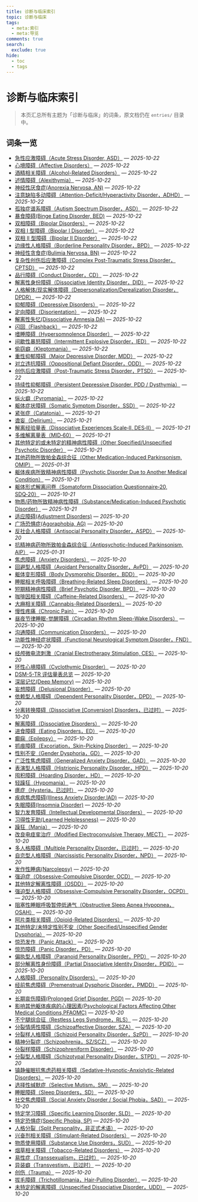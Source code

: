 ```yaml
---
title: 诊断与临床索引
topic: 诊断与临床
tags:
  - meta:索引
  - meta:导览
comments: true
search:
  exclude: true
hide:
  - toc
  - tags
---
```


# 诊断与临床索引

> 本页汇总所有主题为「诊断与临床」的词条，原文档仍在 `entries/` 目录中。

## 词条一览

- [急性应激障碍（Acute Stress Disorder, ASD）](../entries/Acute-Stress-Disorder-ASD.md) — *2025-10-22*
- [心境障碍（Affective Disorders）](../entries/Affective-Disorders.md) — *2025-10-22*
- [酒精相关障碍（Alcohol-Related Disorders）](../entries/Alcohol-Related-Disorders.md) — *2025-10-22*
- [述情障碍（Alexithymia）](../entries/Alexithymia.md) — *2025-10-22*
- [神经性厌食症(Anorexia Nervosa, AN)](../entries/Anorexia-Nervosa.md) — *2025-10-22*
- [注意缺陷多动障碍（Attention-Deficit/Hyperactivity Disorder，ADHD）](../entries/Attention-Deficit-Hyperactivity-Disorder-ADHD.md) — *2025-10-22*
- [孤独症谱系障碍（Autism Spectrum Disorder，ASD）](../entries/Autism-Spectrum-Disorder.md) — *2025-10-22*
- [暴食障碍(Binge Eating Disorder, BED)](../entries/Binge-Eating-Disorder.md) — *2025-10-22*
- [双相障碍（Bipolar Disorders）](../entries/Bipolar-Disorders.md) — *2025-10-22*
- [双相 I 型障碍（Bipolar I Disorder）](../entries/Bipolar-I-Disorder.md) — *2025-10-22*
- [双相 II 型障碍（Bipolar II Disorder）](../entries/Bipolar-II-Disorder.md) — *2025-10-22*
- [边缘性人格障碍（Borderline Personality Disorder，BPD）](../entries/Borderline-Personality-Disorder-BPD.md) — *2025-10-22*
- [神经性贪食症(Bulimia Nervosa, BN)](../entries/Bulimia-Nervosa.md) — *2025-10-22*
- [复杂性创伤后应激障碍（Complex Post-Traumatic Stress Disorder，CPTSD）](../entries/CPTSD.md) — *2025-10-22*
- [品行障碍（Conduct Disorder，CD）](../entries/Conduct-Disorder.md) — *2025-10-22*
- [解离性身份障碍（Dissociative Identity Disorder，DID）](../entries/DID.md) — *2025-10-22*
- [人格解体/现实解体障碍（Depersonalization/Derealization Disorder，DPDR）](../entries/Depersonalization-Derealization-Disorder-DPDR.md) — *2025-10-22*
- [抑郁障碍（Depressive Disorders）](../entries/Depressive-Disorders.md) — *2025-10-22*
- [定向障碍（Disorientation）](../entries/Disorientation.md) — *2025-10-22*
- [解离性失忆(Dissociative Amnesia,DA)](../entries/Dissociative-Amnesia-DA.md) — *2025-10-22*
- [闪回（Flashback）](../entries/Flashback.md) — *2025-10-22*
- [嗜睡障碍（Hypersomnolence Disorder）](../entries/Hypersomnolence-Disorder.md) — *2025-10-22*
- [间歇性暴怒障碍（Intermittent Explosive Disorder，IED）](../entries/Intermittent-Explosive-Disorder.md) — *2025-10-22*
- [偷窃癖（Kleptomania）](../entries/Kleptomania.md) — *2025-10-22*
- [重性抑郁障碍（Major Depressive Disorder, MDD）](../entries/Major-Depressive-Disorder-MDD.md) — *2025-10-22*
- [对立违抗障碍（Oppositional Defiant Disorder，ODD）](../entries/Oppositional-Defiant-Disorder.md) — *2025-10-22*
- [创伤后应激障碍（Post-Traumatic Stress Disorder，PTSD）](../entries/PTSD.md) — *2025-10-22*
- [持续性抑郁障碍（Persistent Depressive Disorder, PDD / Dysthymia）](../entries/Persistent-Depressive-Disorder-PDD.md) — *2025-10-22*
- [纵火癖（Pyromania）](../entries/Pyromania.md) — *2025-10-22*
- [躯体症状障碍（Somatic Symptom Disorder，SSD）](../entries/Somatic-Symptom-Disorder-SSD.md) — *2025-10-22*
- [紧张症（Catatonia）](../entries/Catatonia.md) — *2025-10-21*
- [谵妄（Delirium）](../entries/Delirium.md) — *2025-10-21*
- [解离经验量表（Dissociative Experiences Scale‑II, DES‑II）](../entries/Dissociative-Experiences-Scale-DES-II.md) — *2025-10-21*
- [多维解离量表（MID‑60）](../entries/Multidimensional-Inventory-of-Dissociation-MID-60.md) — *2025-10-21*
- [其他特定的或未特定的精神病性障碍（Other Specified/Unspecified Psychotic Disorder）](../entries/Other-Specified-or-Unspecified-Psychotic-Disorder.md) — *2025-10-21*
- [其他药物所致帕金森综合征（Other Medication-Induced Parkinsonism, OMIP）](../entries/Other-Medication-Induced-Parkinsonism.md) — *2025-01-31*
- [躯体疾病所致精神病性障碍（Psychotic Disorder Due to Another Medical Condition）](../entries/Psychotic-Disorder-Due-to-Another-Medical-Condition.md) — *2025-10-21*
- [躯体形式解离问卷（Somatoform Dissociation Questionnaire‑20, SDQ‑20）](../entries/Somatoform-Dissociation-Questionnaire-SDQ-20.md) — *2025-10-21*
- [物质/药物所致精神病性障碍（Substance/Medication-Induced Psychotic Disorder）](../entries/Substance-Medication-Induced-Psychotic-Disorder.md) — *2025-10-21*
- [适应障碍(Adjustment Disorders)](../entries/Adjustment-Disorders.md) — *2025-10-20*
- [广场恐惧症(Agoraphobia, AG)](../entries/Agoraphobia.md) — *2025-10-20*
- [反社会人格障碍（Antisocial Personality Disorder，ASPD）](../entries/Antisocial-Personality-Disorder-ASPD.md) — *2025-10-20*
- [抗精神病药物所致帕金森综合征（Antipsychotic-Induced Parkinsonism, AIP）](../entries/Antipsychotic-Induced-Parkinsonism.md) — *2025-01-31*
- [焦虑障碍（Anxiety Disorders）](../entries/Anxiety-Disorders.md) — *2025-10-20*
- [回避型人格障碍（Avoidant Personality Disorder，AvPD）](../entries/Avoidant-Personality-Disorder-AvPD.md) — *2025-10-20*
- [躯体变形障碍（Body Dysmorphic Disorder，BDD）](../entries/Body-Dysmorphic-Disorder.md) — *2025-10-20*
- [睡眠相关呼吸障碍（Breathing-Related Sleep Disorders）](../entries/Breathing-Related-Sleep-Disorders.md) — *2025-10-20*
- [短期精神病性障碍（Brief Psychotic Disorder, BPD）](../entries/Brief-Psychotic-Disorder.md) — *2025-10-20*
- [咖啡因相关障碍（Caffeine-Related Disorders）](../entries/Caffeine-Related-Disorders.md) — *2025-10-20*
- [大麻相关障碍（Cannabis-Related Disorders）](../entries/Cannabis-Related-Disorders.md) — *2025-10-20*
- [慢性疼痛（Chronic Pain）](../entries/Chronic-Pain.md) — *2025-10-20*
- [昼夜节律睡眠-觉醒障碍（Circadian Rhythm Sleep-Wake Disorders）](../entries/Circadian-Rhythm-Sleep-Wake-Disorders.md) — *2025-10-20*
- [沟通障碍（Communication Disorders）](../entries/Communication-Disorders.md) — *2025-10-20*
- [功能性神经症状障碍（Functional Neurological Symptom Disorder，FND）](../entries/Conversion-Disorder-FND.md) — *2025-10-20*
- [经颅微电流刺激（Cranial Electrotherapy Stimulation, CES）](../entries/Cranial-Electrotherapy-Stimulation-CES.md) — *2025-10-20*
- [环性心境障碍（Cyclothymic Disorder）](../entries/Cyclothymic-Disorder.md) — *2025-10-20*
- [DSM-5-TR 评估量表总览](../entries/DSM-5TR-Scales.md) — *2025-10-20*
- [深层记忆(Deep Memory)](../entries/Deep-Memory.md) — *2025-10-20*
- [妄想障碍（Delusional Disorder）](../entries/Delusional-Disorder.md) — *2025-10-20*
- [依赖型人格障碍（Dependent Personality Disorder，DPD）](../entries/Dependent-Personality-Disorder-DPD.md) — *2025-10-20*
- [分离转换障碍（Dissociative [Conversion] Disorders，已过时）](../entries/Dissociative-Conversion-Disorder-Obsolete.md) — *2025-10-20*
- [解离障碍（Dissociative Disorders）](../entries/Dissociative-Disorders.md) — *2025-10-20*
- [进食障碍（Eating Disorders，ED）](../entries/Eating-Disorders-ED.md) — *2025-10-20*
- [癫痫（Epilepsy）](../entries/Epilepsy.md) — *2025-10-20*
- [抓痕障碍（Excoriation，Skin-Picking Disorder）](../entries/Excoriation-Skin-Picking-Disorder.md) — *2025-10-20*
- [性别不安（Gender Dysphoria，GD）](../entries/Gender-Dysphoria-GD.md) — *2025-10-20*
- [广泛性焦虑障碍（Generalized Anxiety Disorder，GAD）](../entries/Generalized-Anxiety-Disorder-GAD.md) — *2025-10-20*
- [表演型人格障碍（Histrionic Personality Disorder，HPD）](../entries/Histrionic-Personality-Disorder-HPD.md) — *2025-10-20*
- [囤积障碍（Hoarding Disorder，HD）](../entries/Hoarding-Disorder.md) — *2025-10-20*
- [轻躁狂（Hypomania）](../entries/Hypomania.md) — *2025-10-20*
- [癔症（Hysteria，已过时）](../entries/Hysteria.md) — *2025-10-20*
- [疾病焦虑障碍(Illness Anxiety Disorder,IAD)](../entries/Illness-Anxiety-Disorder.md) — *2025-10-20*
- [失眠障碍(Insomnia Disorder)](../entries/Insomnia-Disorder.md) — *2025-10-20*
- [智力发育障碍（Intellectual Developmental Disorders）](../entries/Intellectual-Developmental-Disorders.md) — *2025-10-20*
- [习得性无助(Learned Helplessness)](../entries/Learned-Helplessness.md) — *2025-10-20*
- [躁狂（Mania）](../entries/Mania.md) — *2025-10-20*
- [改良电痉挛治疗（Modified Electroconvulsive Therapy, MECT）](../entries/Modified-Electroconvulsive-Therapy-MECT.md) — *2025-10-20*
- [多人格障碍（Multiple Personality Disorder，已过时）](../entries/Multiple-Personality-Disorder-Obsolete.md) — *2025-10-20*
- [自恋型人格障碍（Narcissistic Personality Disorder，NPD）](../entries/Narcissistic-Personality-Disorder-NPD.md) — *2025-10-20*
- [发作性睡病(Narcolepsy)](../entries/Narcolepsy.md) — *2025-10-20*
- [强迫症（Obsessive-Compulsive Disorder, OCD）](../entries/OCD.md) — *2025-10-20*
- [其他特定解离性障碍（OSDD）](../entries/OSDD.md) — *2025-10-20*
- [强迫型人格障碍（Obsessive-Compulsive Personality Disorder，OCPD）](../entries/Obsessive-Compulsive-Personality-Disorder-OCPD.md) — *2025-10-20*
- [阻塞性睡眠呼吸暂停低通气（Obstructive Sleep Apnea Hypopnea，OSAH）](../entries/Obstructive-Sleep-Apnea-Hypopnea.md) — *2025-10-20*
- [阿片类相关障碍（Opioid-Related Disorders）](../entries/Opioid-Related-Disorders.md) — *2025-10-20*
- [其他特定/未特定性别不安（Other Specified/Unspecified Gender Dysphoria）](../entries/Other-Specified-Unspecified-Gender-Dysphoria.md) — *2025-10-20*
- [惊恐发作（Panic Attack）](../entries/Panic-Attack.md) — *2025-10-20*
- [惊恐障碍（Panic Disorder，PD）](../entries/Panic-Disorder.md) — *2025-10-20*
- [偏执型人格障碍（Paranoid Personality Disorder，PPD）](../entries/Paranoid-Personality-Disorder-PPD.md) — *2025-10-20*
- [部分解离性身份障碍（Partial Dissociative Identity Disorder，PDID）](../entries/Partial-Dissociative-Identity-Disorder-PDID.md) — *2025-10-20*
- [人格障碍（Personality Disorders）](../entries/Personality-Disorders.md) — *2025-10-20*
- [经前焦虑障碍（Premenstrual Dysphoric Disorder，PMDD）](../entries/Premenstrual-Dysphoric-Disorder.md) — *2025-10-20*
- [长期哀伤障碍(Prolonged Grief Disorder, PGD)](../entries/Prolonged-Grief-Disorder.md) — *2025-10-20*
- [影响其他躯体疾病的心理因素(Psychological Factors Affecting Other Medical Conditions,PFAOMC)](../entries/Psychological-Factors-Affecting-Other-Medical-Conditions.md) — *2025-10-20*
- [不宁腿综合征（Restless Legs Syndrome，RLS）](../entries/Restless-Legs-Syndrome.md) — *2025-10-20*
- [分裂情感性障碍（Schizoaffective Disorder, SZA）](../entries/Schizoaffective-Disorder.md) — *2025-10-20*
- [分裂样人格障碍（Schizoid Personality Disorder，SzPD）](../entries/Schizoid-Personality-Disorder-SzPD.md) — *2025-10-20*
- [精神分裂症（Schizophrenia，SZ/SCZ）](../entries/Schizophrenia-SZ.md) — *2025-10-20*
- [分裂样障碍（Schizophreniform Disorder）](../entries/Schizophreniform-Disorder.md) — *2025-10-20*
- [分裂型人格障碍（Schizotypal Personality Disorder，STPD）](../entries/Schizotypal-Personality-Disorder-STPD.md) — *2025-10-20*
- [镇静催眠抗焦虑药相关障碍（Sedative-Hypnotic-Anxiolytic-Related Disorders）](../entries/Sedative-Hypnotic-Anxiolytic-Related-Disorders.md) — *2025-10-20*
- [选择性缄默症（Selective Mutism，SM）](../entries/Selective-Mutism.md) — *2025-10-20*
- [睡眠障碍（Sleep Disorders，SD）](../entries/Sleep-Disorders-SD.md) — *2025-10-20*
- [社交焦虑障碍（Social Anxiety Disorder / Social Phobia，SAD）](../entries/Social-Anxiety-Disorder.md) — *2025-10-20*
- [特定学习障碍（Specific Learning Disorder, SLD）](../entries/Specific-Learning-Disorder.md) — *2025-10-20*
- [特定恐惧症(Specific Phobia, SP)](../entries/Specific-Phobia.md) — *2025-10-20*
- [人格分裂（Split Personality，非正式术语）](../entries/Split-Personality.md) — *2025-10-20*
- [兴奋剂相关障碍（Stimulant-Related Disorders）](../entries/Stimulant-Related-Disorders.md) — *2025-10-20*
- [物质使用障碍（Substance Use Disorders，SUD）](../entries/Substance-Use-Disorders-SUD.md) — *2025-10-20*
- [烟草相关障碍（Tobacco-Related Disorders）](../entries/Tobacco-Related-Disorders.md) — *2025-10-20*
- [易性症（Transsexualism，已过时）](../entries/Transsexualism-Obsolete.md) — *2025-10-20*
- [异装癖（Transvestism，已过时）](../entries/Transvestism-Obsolete.md) — *2025-10-20*
- [创伤（Trauma）](../entries/Trauma.md) — *2025-10-20*
- [拔毛障碍（Trichotillomania，Hair-Pulling Disorder）](../entries/Trichotillomania-Hair-Pulling-Disorder.md) — *2025-10-20*
- [未特定的解离障碍（Unspecified Dissociative Disorder，UDD）](../entries/Unspecified-Dissociative-Disorder-UDD.md) — *2025-10-20*
